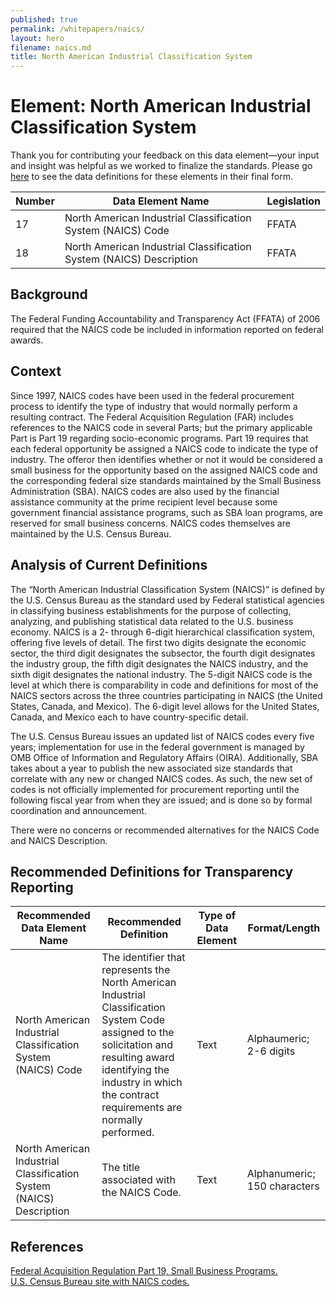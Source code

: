 ```yaml
---
published: true
permalink: /whitepapers/naics/
layout: hero
filename: naics.md
title: North American Industrial Classification System
---
```


# Element: North American Industrial Classification System

Thank you for contributing your feedback on this data element—your input and insight was helpful as we worked to finalize the standards. Please go [here](https://max.gov/maxportal/assets/public/offm/DataStandardsFinal.htm "Federal Spending Transparency Standards") to see the data definitions for these elements in their final form.

<table>
  <thead>
    <tr>
      <th scope="col">Number</th>
      <th scope ="col">Data Element Name</th>
      <th scope="col">Legislation</th>
    </tr>
  </thead>
  <tr>
    <td>17</td>
    <td>North American Industrial Classification System (NAICS) Code</td>
    <td>FFATA</td>
  </tr>
  <tr>
    <td>18</td>
    <td>North American Industrial Classification System (NAICS) Description</td>
    <td>FFATA</td>
  </tr>
</table>

## Background

The Federal Funding Accountability and Transparency Act (FFATA) of 2006 required that the NAICS code be included in information reported on federal awards.

## Context

Since 1997, NAICS codes have been used in the federal procurement process to identify the type of industry that would normally perform a resulting contract.  The Federal Acquisition Regulation (FAR) includes references to the NAICS code in several Parts; but the primary applicable Part is Part 19 regarding socio-economic programs.  Part 19 requires that each federal opportunity be assigned a NAICS code to indicate the type of industry.  The offeror then identifies whether or not it would be considered a small business for the opportunity based on the assigned NAICS code and the corresponding federal size standards maintained by the Small Business Administration (SBA).  NAICS codes are also used by the financial assistance community at the prime recipient level because some government financial assistance programs, such as SBA loan programs, are reserved for small business concerns.  NAICS codes themselves are maintained by the U.S. Census Bureau.

## Analysis of Current Definitions

The “North American Industrial Classification System (NAICS)” is defined by the U.S. Census Bureau as the standard used by Federal statistical agencies in classifying business establishments for the purpose of collecting, analyzing, and publishing statistical data related to the U.S. business economy.  NAICS is a 2- through 6-digit hierarchical classification system, offering five levels of detail.  The first two digits designate the economic sector, the third digit designates the subsector, the fourth digit designates the industry group, the fifth digit designates the NAICS industry, and the sixth digit designates the national industry.  The 5-digit NAICS code is the level at which there is comparability in code and definitions for most of the NAICS sectors across the three countries participating in NAICS (the United States, Canada, and Mexico).  The 6-digit level allows for the United States, Canada, and Mexico each to have country-specific detail.

The U.S. Census Bureau issues an updated list of NAICS codes every five years; implementation for use in the federal government is managed by OMB Office of Information and Regulatory Affairs (OIRA).  Additionally, SBA takes about a year to publish the new associated size standards that correlate with any new or changed NAICS codes.  As such, the new set of codes is not officially implemented for procurement reporting until the following fiscal year from when they are issued; and is done so by formal coordination and announcement.

There were no concerns or recommended alternatives for the NAICS Code and NAICS Description.

## Recommended Definitions for Transparency Reporting

<table>
  <thead>
    <tr>
      <th scope="col">Recommended Data Element Name</th>
      <th scope="col">Recommended Definition</th>
      <th scope="col">Type of Data Element</th>
      <th scope="col">Format/Length</th>
    </tr>
  </thead>
  <tr>
    <td>North American Industrial Classification System (NAICS) Code</td>
    <td>The identifier that represents the North American Industrial Classification System Code assigned to the solicitation and resulting award identifying the industry in which the contract requirements are normally performed.</td>
    <td>Text</td>
    <td>Alphaumeric; 2-6 digits</td>
  </tr>
  <tr>
    <td>North American Industrial Classification System (NAICS) Description</td>
    <td>The title associated with the NAICS Code.</td>
    <td>Text</td>
    <td>Alphanumeric; 150 characters</td>
  </tr>
</table>

## References

[Federal Acquisition Regulation Part 19, Small Business Programs.](http://acquisition.gov/far/current/html/FARTOCP19.html)  
[U.S. Census Bureau site with NAICS codes.](http://www.census.gov/eos/www/naics/)
